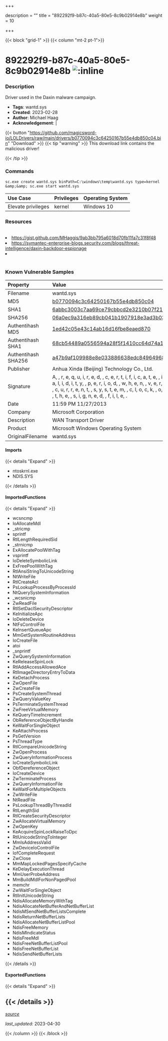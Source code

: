 +++

description = ""
title = "892292f9-b87c-40a5-80e5-8c9b02914e8b"
weight = 10

+++


{{< block "grid-1" >}}
{{< column "mt-2 pt-1">}}


# 892292f9-b87c-40a5-80e5-8c9b02914e8b ![:inline](/images/twitter_verified.png) 


### Description

Driver used in the Daxin malware campaign.
- **Tags**: wantd.sys
- **Created**: 2023-02-28
- **Author**: Michael Haag
- **Acknowledgement**:  | [](https://twitter.com/)

{{< button "https://github.com/magicsword-io/LOLDrivers/raw/main/drivers/b0770094c3c64250167b55e4db850c04.bin" "Download" >}}
{{< tip "warning" >}}
This download link contains the malicious driver!

{{< /tip >}}

### Commands

```
sc.exe create wantd.sys binPath=C:\windows\temp\wantd.sys type=kernel &amp;&amp; sc.exe start wantd.sys
```

| Use Case | Privileges | Operating System | 
|:---- | ---- | ---- |
| Elevate privileges | kernel | Windows 10 |

### Resources
<br>
<li><a href="https://gist.github.com/MHaggis/9ab3bb795a6018d70fb11fa7c31f8f48">https://gist.github.com/MHaggis/9ab3bb795a6018d70fb11fa7c31f8f48</a></li>
<li><a href="https://symantec-enterprise-blogs.security.com/blogs/threat-intelligence/daxin-backdoor-espionage">https://symantec-enterprise-blogs.security.com/blogs/threat-intelligence/daxin-backdoor-espionage</a></li>
<li><a href=""></a></li>
<br>

### Known Vulnerable Samples

| Property           | Value |
|:-------------------|:------|
| Filename           | wantd.sys |
| MD5                | [b0770094c3c64250167b55e4db850c04](https://www.virustotal.com/gui/file/b0770094c3c64250167b55e4db850c04) |
| SHA1               | [6abbc3003c7aa69ce79cbbcd2e3210b07f21d202](https://www.virustotal.com/gui/file/6abbc3003c7aa69ce79cbbcd2e3210b07f21d202) |
| SHA256             | [06a0ec9a316eb89cb041b1907918e3ad3b03842ec65f004f6fa74d57955573a4](https://www.virustotal.com/gui/file/06a0ec9a316eb89cb041b1907918e3ad3b03842ec65f004f6fa74d57955573a4) |
| Authentihash MD5   | [1ed42c05e43c14ab16d16fbe8eaed870](https://www.virustotal.com/gui/search/authentihash%253A1ed42c05e43c14ab16d16fbe8eaed870) |
| Authentihash SHA1  | [68cb54489a0556594a28f5f1410cc64d74a1c182](https://www.virustotal.com/gui/search/authentihash%253A68cb54489a0556594a28f5f1410cc64d74a1c182) |
| Authentihash SHA256| [a47b9af109988e8e033886638edc84964968eecd0d24483eafaad6a6d68005ea](https://www.virustotal.com/gui/search/authentihash%253Aa47b9af109988e8e033886638edc84964968eecd0d24483eafaad6a6d68005ea) |
| Publisher         | Anhua Xinda (Beijing) Technology Co., Ltd. |
| Signature         | A,  , r, e, q, u, i, r, e, d,  , c, e, r, t, i, f, i, c, a, t, e,  , i, s,  , n, o, t,  , w, i, t, h, i, n,  , i, t, s,  , v, a, l, i, d, i, t, y,  , p, e, r, i, o, d,  , w, h, e, n,  , v, e, r, i, f, y, i, n, g,  , a, g, a, i, n, s, t,  , t, h, e,  , c, u, r, r, e, n, t,  , s, y, s, t, e, m,  , c, l, o, c, k,  , o, r,  , t, h, e,  , t, i, m, e, s, t, a, m, p,  , i, n,  , t, h, e,  , s, i, g, n, e, d,  , f, i, l, e, .   |
| Date                | 11:59 PM 11/27/2013 |
| Company           | Microsoft Corporation |
| Description       | WAN Transport Driver |
| Product           | Microsoft Windows Operating System |
| OriginalFilename  | wantd.sys |


#### Imports
{{< details "Expand" >}}
* ntoskrnl.exe
* NDIS.SYS

{{< /details >}}
#### ImportedFunctions
{{< details "Expand" >}}
* wcsncmp
* IoAllocateMdl
* _stricmp
* sprintf
* RtlLengthRequiredSid
* _strnicmp
* ExAllocatePoolWithTag
* vsprintf
* IoDeleteSymbolicLink
* ExFreePoolWithTag
* RtlAnsiStringToUnicodeString
* NtWriteFile
* RtlCreateAcl
* PsLookupProcessByProcessId
* NtQuerySystemInformation
* _wcsnicmp
* ZwReadFile
* RtlSetDaclSecurityDescriptor
* KeInitializeApc
* IoDeleteDevice
* NtFsControlFile
* KeInsertQueueApc
* MmGetSystemRoutineAddress
* IoCreateFile
* atoi
* _snprintf
* ZwQuerySystemInformation
* KeReleaseSpinLock
* RtlAddAccessAllowedAce
* RtlImageDirectoryEntryToData
* KeDetachProcess
* ZwOpenFile
* ZwCreateFile
* PsCreateSystemThread
* ZwQueryValueKey
* PsTerminateSystemThread
* ZwFreeVirtualMemory
* KeQueryTimeIncrement
* ObReferenceObjectByHandle
* KeWaitForSingleObject
* KeAttachProcess
* PsGetVersion
* PsThreadType
* RtlCompareUnicodeString
* ZwOpenProcess
* ZwQueryInformationProcess
* IoCreateSymbolicLink
* ObfDereferenceObject
* IoCreateDevice
* ZwTerminateProcess
* ZwQueryInformationFile
* KeWaitForMultipleObjects
* ZwWriteFile
* NtReadFile
* PsLookupThreadByThreadId
* RtlLengthSid
* RtlCreateSecurityDescriptor
* ZwAllocateVirtualMemory
* ZwOpenKey
* KeAcquireSpinLockRaiseToDpc
* RtlUnicodeStringToInteger
* MmIsAddressValid
* ZwDeviceIoControlFile
* IofCompleteRequest
* ZwClose
* MmMapLockedPagesSpecifyCache
* KeDelayExecutionThread
* MmUserProbeAddress
* MmBuildMdlForNonPagedPool
* memchr
* ZwWaitForSingleObject
* RtlInitUnicodeString
* NdisAllocateMemoryWithTag
* NdisAllocateNetBufferAndNetBufferList
* NdisMSendNetBufferListsComplete
* NdisReturnNetBufferLists
* NdisAllocateNetBufferListPool
* NdisFreeMemory
* NdisMIndicateStatus
* NdisFreeMdl
* NdisFreeNetBufferListPool
* NdisFreeNetBufferList
* NdisSendNetBufferLists

{{< /details >}}
#### ExportedFunctions
{{< details "Expand" >}}

{{< /details >}}
-----



[*source*](https://github.com/magicsword-io/LOLDrivers/tree/main/yaml/892292f9-b87c-40a5-80e5-8c9b02914e8b.yaml)

*last_updated:* 2023-04-30








{{< /column >}}
{{< /block >}}
